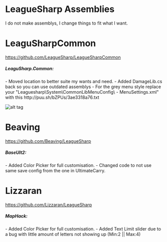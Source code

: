 LeagueSharp Assemblies
===========

I do not make assemblys, I change things to fit what I want.

LeaguSharpCommon
===========
https://github.com/LeagueSharp/LeagueSharpCommon
<h5>LeaguSharp.Common:</h5>
- Moved location to better suite my wants and need.
- Added DamageLib.cs back so you can use outdated assemblys
- For the grey menu style replace your "Leaguesharp\System\CommonLibMenuConfig\ - MenuSettings.xml" with this http://puu.sh/bZPUs/3ae3318a76.txt

![alt tag](http://puu.sh/bZNsr/e568433e73.jpg)




Beaving
===========
https://github.com/Beaving/LeagueSharp
<h5>BaseUlt2:</h5>
- Added Color Picker for full customisation.
- Changed code to not use same save config from the one in UltimateCarry.




Lizzaran
===========
https://github.com/Lizzaran/LeagueSharp
<h5>MapHack:</h5>
- Added Color Picker for full customisation.
- Added Text Limit slider due to a bug with little amount of letters not showing up (Min:2 || Max:4)
